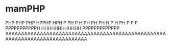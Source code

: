 # mamPHP
PHP PHP PHP HPPHP HPH P PH P H PH PH PH H P H PH P P P PPPPPPPPPPPH HHHHHHHHHHHH PPPPPPPPPPPPP AAAAAAAAAAAAAAAAAAAAAAAAAAAAAAAAAAAAAAAAAAAAAAAAAAAAAAAAAAAAAAAAAAAAAAAAAAAAA
